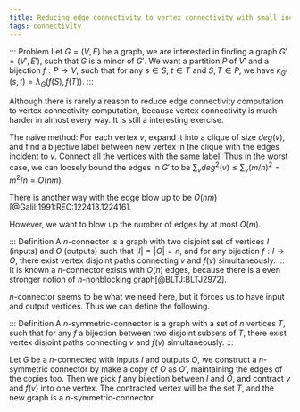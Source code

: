 ```yaml
---
title: Reducing edge connectivity to vertex connectivity with small increase in edges
tags: connectivity
---
```


::: Problem
  Let $G=(V,E)$ be a graph, we are interested in finding a graph $G'=(V',E')$, such that $G$ is a minor of $G'$. We want a partition $P$ of $V'$ and a bijection $f:P\to V$, such that for any $s\in S$, $t\in T$ and $S,T\in P$, we have $\kappa_{G'}(s,t) = \lambda_{G}(f(S),f(T))$.
:::

Although there is rarely a reason to reduce edge connectivity computation to vertex connectivity computation, because vertex connectivity is much harder in almost every way. It is still a interesting exercise.

The naive method: For each vertex $v$, expand it into a clique of size $deg(v)$, and find a bijective label between new vertex in the clique with the edges incident to $v$. Connect all the vertices with the same label. Thus in the worst case, we can loosely bound the edges in $G'$ to be $\sum_{v} deg^2(v)\leq \sum_{v} (m/n)^2 = m^2/n = O(nm)$.

There is another way with the edge blow up to be $O(nm)$ [@Galil:1991:REC:122413.122416].

However, we want to blow up the number of edges by at most $O(m)$.

::: Definition
  A $n$-connector is a graph with two disjoint set of vertices $I$ (inputs) and $O$ (outputs) such that $|I|=|O|=n$, and for any bijection $f:I\to O$, there exist vertex disjoint paths connecting $v$ and $f(v)$ simultaneously.
:::
It is known a $n$-connector exists with $O(n)$ edges, because there is a even stronger notion of $n$-nonblocking graph[@BLTJ:BLTJ2972]. 

$n$-connector seems to be what we need here, but it forces us to have input and output vertices. Thus we can define the following.

::: Definition
  A $n$-symmetric-connector is a graph with a set of $n$ vertices $T$, such that for any $f$ a bijection between two disjoint subsets of $T$, there exist vertex disjoint paths connecting $v$ and $f(v)$ simultaneously.
:::

Let $G$ be a $n$-connected with inputs $I$ and outputs $O$, we construct a $n$-symmetric connector by make a copy of $O$ as $O'$, maintaining the edges of the copies too. Then we pick $f$ any bijection between $I$ and $O$, and contract $v$ and $f(v)$ into one vertex. The contracted vertex will be the set $T$, and the new graph is a $n$-symmetric-connector.

